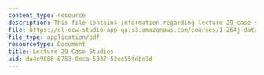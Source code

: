 ```yaml
---
content_type: resource
description: This file contains information regarding lecture 29 case studies.
file: https://ol-ocw-studio-app-qa.s3.amazonaws.com/courses/1-264j-database-internet-and-systems-integration-technologies-fall-2013/da4e988687530eca503752ee55fdbe3d_MIT1_264JF13_L29_case.pdf
file_type: application/pdf
resourcetype: Document
title: Lecture 29 Case Studies
uid: da4e9886-8753-0eca-5037-52ee55fdbe3d
---
```


